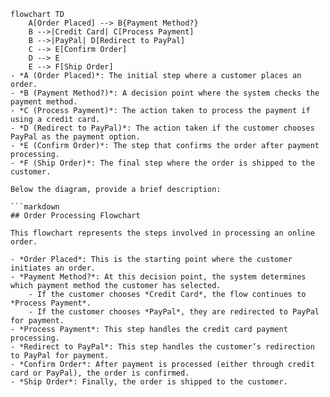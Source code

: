 ```mermaid
flowchart TD
    A[Order Placed] --> B{Payment Method?}
    B -->|Credit Card| C[Process Payment]
    B -->|PayPal| D[Redirect to PayPal]
    C --> E[Confirm Order]
    D --> E
    E --> F[Ship Order]
- *A (Order Placed)*: The initial step where a customer places an order.
- *B (Payment Method?)*: A decision point where the system checks the payment method.
- *C (Process Payment)*: The action taken to process the payment if using a credit card.
- *D (Redirect to PayPal)*: The action taken if the customer chooses PayPal as the payment option.
- *E (Confirm Order)*: The step that confirms the order after payment processing.
- *F (Ship Order)*: The final step where the order is shipped to the customer.

Below the diagram, provide a brief description:

```markdown
## Order Processing Flowchart

This flowchart represents the steps involved in processing an online order.

- *Order Placed*: This is the starting point where the customer initiates an order.
- *Payment Method?*: At this decision point, the system determines which payment method the customer has selected.
    - If the customer chooses *Credit Card*, the flow continues to *Process Payment*.
    - If the customer chooses *PayPal*, they are redirected to PayPal for payment.
- *Process Payment*: This step handles the credit card payment processing.
- *Redirect to PayPal*: This step handles the customer’s redirection to PayPal for payment.
- *Confirm Order*: After payment is processed (either through credit card or PayPal), the order is confirmed.
- *Ship Order*: Finally, the order is shipped to the customer.

